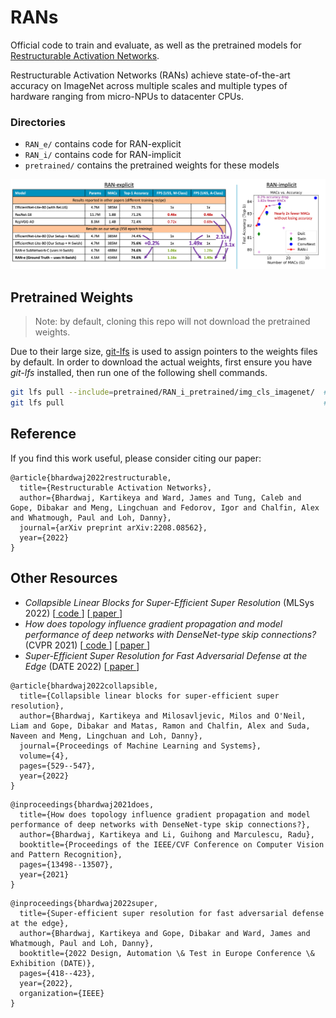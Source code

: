 # RANs
Official code to train and evaluate, as well as the pretrained models for [Restructurable Activation Networks](https://arxiv.org/abs/2208.08562).

Restructurable Activation Networks (RANs) achieve state-of-the-art accuracy on ImageNet across multiple scales and multiple types of hardware ranging from micro-NPUs to datacenter CPUs.

### Directories

- `RAN_e/` contains code for RAN-explicit
- `RAN_i/` contains code for RAN-implicit
- `pretrained/` contains the pretrained weights for these models

<img src="RANs_summary.png" alt="Restructurable Activation Networks (RANs) achieve state-of-the-art accuracy on ImageNet across multiple scales and multiple types of hardware." style="width:1300px;"/>


## Pretrained Weights
> Note: by default, cloning this repo will not download the pretrained weights.

Due to their large size, [git-lfs](https://git-lfs.github.com/) is used to assign pointers to the weights files by default.
In order to download the actual weights, first ensure you have _git-lfs_ installed, then run one of the following shell commands.

```bash
git lfs pull --include=pretrained/RAN_i_pretrained/img_cls_imagenet/  # To only download the RAN-i image-classification weights
git lfs pull                                                          # To download all the pretrained weights
```

## Reference

If you find this work useful, please consider citing our paper:

```
@article{bhardwaj2022restructurable,
  title={Restructurable Activation Networks},
  author={Bhardwaj, Kartikeya and Ward, James and Tung, Caleb and Gope, Dibakar and Meng, Lingchuan and Fedorov, Igor and Chalfin, Alex and Whatmough, Paul and Loh, Danny},
  journal={arXiv preprint arXiv:2208.08562},
  year={2022}
}
```

## Other Resources

- _Collapsible Linear Blocks for Super-Efficient Super Resolution_ (MLSys 2022) \[[ code ](https://github.com/ARM-software/sesr) \]  \[[ paper ](https://arxiv.org/abs/2103.09404)\]
- _How does topology influence gradient propagation and model performance of deep networks with DenseNet-type skip connections?_ (CVPR 2021) \[[ code ](https://github.com/SLDGroup/NN_Mass) \]  \[[ paper ](https://arxiv.org/abs/1910.00780)\]
- _Super-Efficient Super Resolution for Fast Adversarial Defense at the Edge_ (DATE 2022) \[[ paper ](https://arxiv.org/abs/2112.14340)\]

```
@article{bhardwaj2022collapsible,
  title={Collapsible linear blocks for super-efficient super resolution},
  author={Bhardwaj, Kartikeya and Milosavljevic, Milos and O'Neil, Liam and Gope, Dibakar and Matas, Ramon and Chalfin, Alex and Suda, Naveen and Meng, Lingchuan and Loh, Danny},
  journal={Proceedings of Machine Learning and Systems},
  volume={4},
  pages={529--547},
  year={2022}
}
```

```
@inproceedings{bhardwaj2021does,
  title={How does topology influence gradient propagation and model performance of deep networks with DenseNet-type skip connections?},
  author={Bhardwaj, Kartikeya and Li, Guihong and Marculescu, Radu},
  booktitle={Proceedings of the IEEE/CVF Conference on Computer Vision and Pattern Recognition},
  pages={13498--13507},
  year={2021}
}
```

```
@inproceedings{bhardwaj2022super,
  title={Super-efficient super resolution for fast adversarial defense at the edge},
  author={Bhardwaj, Kartikeya and Gope, Dibakar and Ward, James and Whatmough, Paul and Loh, Danny},
  booktitle={2022 Design, Automation \& Test in Europe Conference \& Exhibition (DATE)},
  pages={418--423},
  year={2022},
  organization={IEEE}
}
```